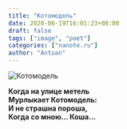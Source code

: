 ```yaml
---
title: "Котомодель"
date: 2020-06-19T16:01:23+08:00
draft: false
tags: ["image", "poet"]
categories: ["nanote.ru"]
author: "Antuan"
---
```


![Котомодель](https://www.nanote.ru/files/kotomodel.jpg)
<!--mode-->
**Когда на улице метель  
Мурлыкает Котомодель:  
И не страшна пороша,  
Когда со мною... Коша...**  
